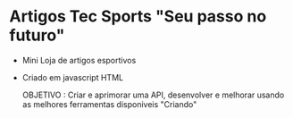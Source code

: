 # Artigos Tec Sports "Seu passo no futuro"

- Mini Loja de artigos esportivos

- Criado em javascript HTML

  OBJETIVO : Criar e aprimorar uma API, desenvolver e melhorar usando as melhores ferramentas disponiveis "Criando"

